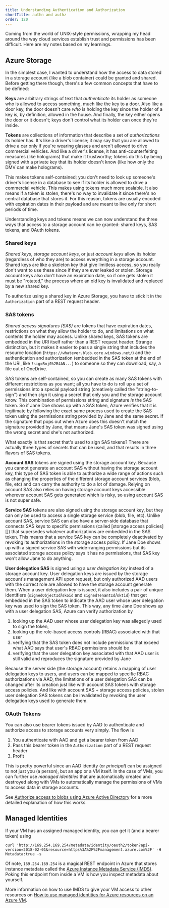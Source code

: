 ```yaml
---
title: Understanding Authentication and Authorization
shortTitle: authn and authz
order: 120
---
```


Coming from the world of UNIX-style permissions, wrapping my head around the way
cloud services establish trust and permissions has been difficult.  Here are my
notes based on my learnings.

## Azure Storage

In the simplest case, I wanted to understand how the access to data stored in
a storage account (like a blob container) could be granted and shared.  Before
getting there though, there's a few common concepts that have to be defined:

**Keys** are arbitrary strings of text that _authenticate_ its holder as
someone who is allowed to access something, much like the key to a door.
Also like a door key, the door doesn't care _who_ is holding the key since
the holder of a key is, by definition, allowed in the house.  And finally,
the key either opens the door or it doesn't; keys don't control what its
holder can once they're inside.

**Tokens** are collections of information that describe a set of
_authorizations_ its holder has.  It's like a driver's license; it may say
that you are allowed to drive a car only if you're wearing glasses and aren't
allowed to drive commercial vehicles.  And like a driver's license, it has
anti-counterfeiting measures (like holograms) that make it trustworthy; tokens
do this by being signed with a private key that its holder doesn't know
(like how only the DMV can make holograms).

This makes tokens self-contained; you don't need to look up someone's driver's
license in a database to see if its holder is allowed to drive a commercial
vehicle. This makes using tokens much more scalable. It also means if a token
is stolen, there's no way to invalidate it since there's no central database
that stores it. For this reason, tokens are usually encoded with expiration
dates in their payload and are meant to live only for short periods of time.

Understanding keys and tokens means we can now understand the three ways that
access to a storage account can be granted: shared keys, SAS tokens, and OAuth
tokens.

### Shared keys

_Shared keys_, _storage account keys_, or just _account keys_ allow its holder
(regardless of who they are) to access everything in a storage account.  Shared
keys are like a skeleton key that give limitless access, so you really don't
want to use these since if they are ever leaked or stolen.  Storage account keys
also don't have an expiration date, so if one gets stolen it must be "rotated,"
the process where an old key is invalidated and replaced by a new shared key.

To authorize using a shared key in Azure Storage, you have to stick it in the
`Authorization` part of a REST request header.

### SAS tokens

_Shared access signatures (SAS)_ are tokens that have expiration dates,
restrictions on what they allow the holder to do, and limitations on what
contents the holder may access.  Unlike shared keys, SAS tokens are embedded in
the URI itself rather than a REST request header.  Strange distinction, but it
makes it easier to pass a single string that includes the resource location
(`https://whatever.blob.core.windows.net/`) and the authentication and
authorization (embedded in the SAS token at the end of the URI, like
`?sig=Rmj0%2B4AN...`) to someone so they can download, say, a file out of
OneDrive.

SAS tokens are self-contained, so you can create as many SAS tokens with
different restrictions as you want; all you have to do is roll up a set of
permissions into a special payload string (creatively called the
"string-to-sign") and then _sign_ it using a secret that only you and the
storage account know.  This combination of permissions string and signature
_is_ the SAS token.  So if Jane Doe shows up with a SAS token, Azure verifies
that it is legitimate by following the exact same process used to create the SAS
token using the permissions string provided by Jane and the same secret.  If
the signature that pops out when Azure does this doesn't match the signature
provided by Jane, that means Jane's SAS token was signed using the wrong
secret and she's not authorized.

What exactly is that secret that's used to sign SAS tokens?  There are actually
three types of secrets that can be used, and that results in three flavors of
SAS tokens.

**Account SAS** tokens are signed using the storage account key.  Because you
cannot generate an account SAS without having the storage account key, this
type of SAS token is able to authorize a wide range of actions such as changing
the properties of the different storage account services (blob, file, etc) and
can carry the authority to do a lot of damage. Relying on account SAS also
relies on having storage account keys accessible wherever account SAS gets
generated which is risky, so using account SAS is not super safe.

**Service SAS** tokens are also signed using the storage account key, but they
can only be used to access a single storage service (blob, file, etc). Unlike
account SAS, service SAS can also have a server-side database that connects SAS
keys to specific permissions (called [storage access policies][]) that
supersedes whatever authorizations are embedded in the SAS token. This means
that a service SAS key can be completely deactivated by revoking its
authorizations in the storage access policy. If Jane Doe shows up with a signed
service SAS with wide-ranging permissions but its associated storage access
policy says it has no permissions, that SAS key won't allow Jane to do anything.

**User delegation SAS** is signed using a _user delegation key_ instead of a
storage account key. User delegation keys are issued by the storage account's
management API upon request, but only authorized AAD users with the correct role
are allowed to have the storage account generate them.  When a user delegation
key is issued, it also includes a pair of unique identifiers
(`signedObjectId`/`skoid` and `signedTenantId`/`sktid`) that get embedded in
the SAS token to indicate the AAD user whose user delegation key was used to
sign the SAS token.  This way, any time Jane Doe shows up with a user
delegation SAS, Azure can verify authorization by

1. looking up the AAD user whose user delegation key was allegedly used to sign
   the token,
2. looking up the role-based access controls (RBAC) associated with that user
3. verifying that the SAS token does not include permissions that exceed what
   AAD says that user's RBAC permissions should be
4. verifying that the user delegation key associated with that AAD user is still
   valid and reproduces the signature provided by Jane

Because the server side (the storage account) retains a mapping of user
delegation keys to users, and users can be mapped to specific RBAC
authorizations via AAD, the limitations of a user delegation SAS can be changed
after its creation just like with account SAS tokens with storage access
policies. And like with account SAS + storage access policies, stolen user
delegation SAS tokens can be invalidated by revoking the user delegation keys
used to generate them.

[stored access policies]: https://docs.microsoft.com/en-us/rest/api/storageservices/define-stored-access-policy

### OAuth Tokens

You can also use bearer tokens issued by AAD to authenticate and authorize
access to storage accounts very simply.  The flow is

1. You authenticate with AAD and get a bearer token from AAD
2. Pass this bearer token in the `Authorization` part of a REST request header
3. Profit

This is pretty powerful since an AAD identity (or _principal_) can be assigned
to not just you (a person), but an app or a VM itself.  In the case of VMs, you
can further use _managed identities_ that are automatically created and
destroyed along with VMs to automatically manage the permissions of VMs to
access data in storage accounts.

See [Authorize access to blobs using Azure Active Directory][] for a more
detailed explanation of how this works.

[Authorize access to blobs using Azure Active Directory]: https://learn.microsoft.com/en-us/azure/storage/blobs/authorize-access-azure-active-directory

## Managed Identities

If your VM has an assigned managed identity, you can get it (and a bearer token)
using

```
curl 'http://169.254.169.254/metadata/identity/oauth2/token?api-version=2018-02-01&resource=https%3A%2F%2Fmanagement.azure.com%2F' -H Metadata:true -s
```

Of note, `169.254.169.254` is a magical REST endpoint in Azure that stores
instance metadata called the [Azure Instance Metadata Service (IMDS)][imds].
Poking this endpoint from inside a VM is how you inspect metadata about
yourself.

More information on how to use IMDS to give your VM access to other resources
on [How to use managed identities for Azure resources on an Azure VM][].

[How to use managed identities for Azure resources on an Azure VM]: https://docs.microsoft.com/en-us/azure/active-directory/managed-identities-azure-resources/how-to-use-vm-token
[imds]: https://learn.microsoft.com/en-us/azure/virtual-machines/linux/instance-metadata-service
